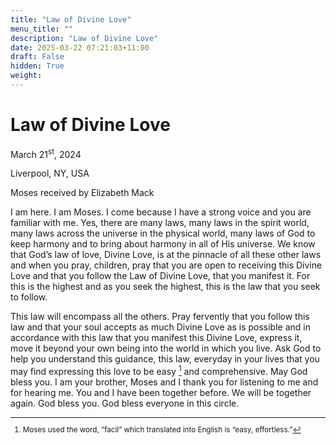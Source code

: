```yaml
---
title: "Law of Divine Love"
menu_title: ""
description: "Law of Divine Love"
date: 2025-03-22 07:21:03+11:00
draft: False
hidden: True
weight:
---
```

# Law of Divine Love

March 21<sup>st</sup>, 2024

Liverpool, NY, USA

Moses received by Elizabeth Mack

I am here. I am Moses. I come because I have a strong voice and you are familiar with me. Yes, there are many laws, many laws in the spirit world, many laws across the universe in the physical world, many laws of God to keep harmony and to bring about harmony in all of His universe. We know that God’s law of love, Divine Love, is at the pinnacle of all these other laws and when you pray, children, pray that you are open to receiving this Divine Love and that you follow the Law of Divine Love, that you manifest it. For this is the highest and as you seek the highest, this is the law that you seek to follow.

This law will encompass all the others. Pray fervently that you follow this law and that your soul accepts as much Divine Love as is possible and in accordance with this law that you manifest this Divine Love, express it, move it beyond your own being into the world in which you live. Ask God to help you understand this guidance, this law, everyday in your lives that you may find expressing this love to be easy [^1] and comprehensive. May God bless you. I am your brother, Moses and I thank you for listening to me and for hearing me. You and I have been together before. We will be together again. God bless you. God bless everyone in this circle.
<small>

[^1]: Moses used the word, “facil” which translated into English is “easy, effortless.”
